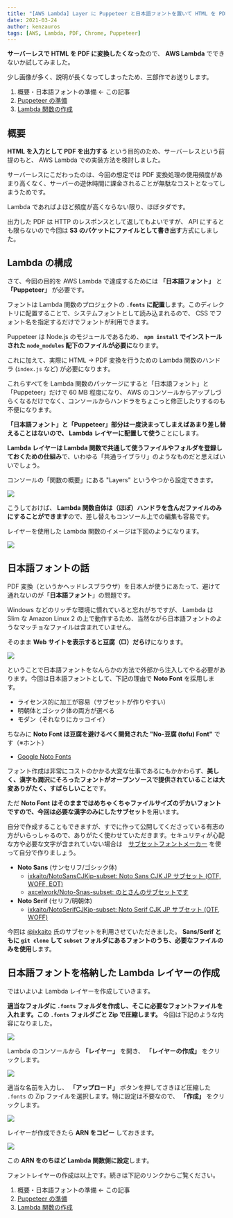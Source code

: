```yaml
---
title: "[AWS Lambda] Layer に Puppeteer と日本語フォントを置いて HTML を PDF に変換する - (1) 日本語フォントの準備"
date: 2021-03-24
author: kenzauros
tags: [AWS, Lambda, PDF, Chrome, Puppeteer]
---
```


**サーバーレスで HTML を PDF に変換したくなった**ので、 **AWS Lambda** でできないか試してみました。

少し画像が多く、説明が長くなってしまったため、三部作でお送りします。

1. 概要・日本語フォントの準備 ← この記事
2. [Puppeteer の準備](/html-to-pdf-with-puppeteer-and-japanese-fonts-in-aws-lambda-using-layers-2)
3. [Lambda 関数の作成](/html-to-pdf-with-puppeteer-and-japanese-fonts-in-aws-lambda-using-layers-3)

## 概要

**HTML を入力として PDF を出力する** という目的のため、サーバーレスという前提のもと、 AWS Lambda での実装方法を検討しました。

サーバーレスにこだわったのは、今回の想定では PDF 変換処理の使用頻度があまり高くなく、サーバーの遊休時間に課金されることが無駄なコストとなってしまうためです。

Lambda であればよほど頻度が高くならない限り、ほぼタダです。

出力した PDF は HTTP のレスポンスとして返してもよいですが、 API にするとも限らないので今回は **S3 のバケットにファイルとして書き出す**方式にしました。

## Lambda の構成

さて、今回の目的を AWS Lambda で達成するためには **「日本語フォント」** と **「Puppeteer」** が必要です。

フォントは Lambda 関数のプロジェクトの **`.fonts` に配置**します。このディレクトリに配置することで、システムフォントとして読み込まれるので、 CSS でフォント名を指定するだけでフォントが利用できます。

Puppeteer は Node.js のモジュールであるため、 **`npm install` でインストールされた `node_modules` 配下のファイルが必要に**なります。

これに加えて、実際に HTML → PDF 変換を行うための Lambda 関数のハンドラ (`index.js` など) が必要になります。

これらすべてを Lambda 関数のパッケージにすると「日本語フォント」と「Puppeteer」だけで 60 MB 程度になり、 AWS のコンソールからアップしづらくなるだけでなく、コンソールからハンドラをちょこっと修正したりするのも不便になります。

**「日本語フォント」と「Puppeteer」部分は一度決まってしまえばあまり差し替えることはないので、 Lambda レイヤーに配置して使う**ことにします。

**Lambda レイヤーは Lambda 関数で共通して使うファイルやフォルダを登録しておくための仕組み**で、いわゆる「共通ライブラリ」のようなものだと思えばいいでしょう。

コンソールの「関数の概要」にある "Layers" というやつから設定できます。

![](images/html-to-pdf-with-puppeteer-and-japanese-fonts-in-aws-lambda-using-layers-1-1.png)

こうしておけば、 **Lambda 関数自体は（ほぼ）ハンドラを含んだファイルのみにすることができます**ので、差し替えもコンソール上での編集も容易です。

レイヤーを使用した Lambda 関数のイメージは下図のようになります。

![](images/html-to-pdf-with-puppeteer-and-japanese-fonts-in-aws-lambda-using-layers-1-2.png)


## 日本語フォントの話

PDF 変換（というかヘッドレスブラウザ）を日本人が使うにあたって、避けて通れないのが「**日本語フォント**」の問題です。

Windows などのリッチな環境に慣れていると忘れがちですが、 Lambda は Slim な Amazon Linux 2 の上で動作するため、当然ながら日本語フォントのようなマッチョなファイルは含まれていません。

そのまま **Web サイトを表示すると豆腐（□）だらけ**になります。

![](images/html-to-pdf-with-puppeteer-and-japanese-fonts-in-aws-lambda-using-layers-1-3.png)

ということで日本語フォントをなんらかの方法で外部から注入してやる必要があります。今回は日本語フォントとして、下記の理由で **Noto Font** を採用します。

- ライセンス的に加工が容易（サブセットが作りやすい）
- 明朝体とゴシック体の両方が選べる
- モダン（それなりにカッコイイ）

ちなみに **Noto Font は豆腐を避けるべく開発された "No-豆腐 (tofu) Font"** です（※ホント）

- [Google Noto Fonts](https://www.google.com/get/noto/)

フォント作成は非常にコストのかかる大変な仕事であるにもかかわらず、**美しく、漢字も潤沢にそろったフォントがオープンソースで提供されていることは大変ありがたく、すばらしいこと**です。

ただ **Noto Font はそのままではめちゃくちゃファイルサイズのデカいフォントですので、今回は必要な漢字のみにしたサブセット**を用います。

自分で作成することもできますが、すでに作って公開してくださっている有志の方がいらっしゃるので、ありがたく使わせていただきます。セキュリティが心配な方や必要な文字が含まれていない場合は　[サブセットフォントメーカー](https://opentype.jp/subsetfontmk.htm) を使って自分で作りましょう。

- **Noto Sans** (サンセリフ/ゴシック体)
    - [ixkaito/NotoSansCJKjp-subset: Noto Sans CJK JP サブセット (OTF, WOFF, EOT)](https://github.com/ixkaito/NotoSansCJKjp-subset)
    - [axcelwork/Noto-Snas-subset: のとさんのサブセットです](https://github.com/axcelwork/Noto-Snas-subset)
- **Noto Serif** (セリフ/明朝体)
    - [ixkaito/NotoSerifCJKjp-subset: Noto Serif CJK JP サブセット (OTF, WOFF)](https://github.com/ixkaito/NotoSerifCJKjp-subset)

今回は [@ixkaito](https://github.com/ixkaito) 氏のサブセットを利用させていただきました。 **Sans/Serif ともに `git clone` して `subset` フォルダにあるフォントのうち、必要なファイルのみを使用**します。


## 日本語フォントを格納した Lambda レイヤーの作成

ではいよいよ Lambda レイヤーを作成していきます。

**適当なフォルダに `.fonts` フォルダを作成し、そこに必要なフォントファイルを入れます。この `.fonts` フォルダごと Zip で圧縮します。** 今回は下記のような内容になりました。

![](images/html-to-pdf-with-puppeteer-and-japanese-fonts-in-aws-lambda-using-layers-1-4.png)

Lambda のコンソールから **「レイヤー」** を開き、 **「レイヤーの作成」** をクリックします。

![](images/html-to-pdf-with-puppeteer-and-japanese-fonts-in-aws-lambda-using-layers-1-5.png)

適当な名前を入力し、 **「アップロード」** ボタンを押してさきほど圧縮した `.fonts` の Zip ファイルを選択します。特に設定は不要なので、 **「作成」** をクリックします。

![](images/html-to-pdf-with-puppeteer-and-japanese-fonts-in-aws-lambda-using-layers-1-6.png)

レイヤーが作成できたら **ARN をコピー** しておきます。

![](images/html-to-pdf-with-puppeteer-and-japanese-fonts-in-aws-lambda-using-layers-1-7.png)

この **ARN をのちほど Lambda 関数側に設定**します。

フォントレイヤーの作成は以上です。続きは下記のリンクからご覧ください。

1. 概要・日本語フォントの準備 ← この記事
2. [Puppeteer の準備](/html-to-pdf-with-puppeteer-and-japanese-fonts-in-aws-lambda-using-layers-2)
3. [Lambda 関数の作成](/html-to-pdf-with-puppeteer-and-japanese-fonts-in-aws-lambda-using-layers-3)
